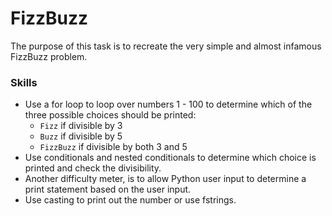 # FizzBuzz 
The purpose of this task is to recreate the very simple and almost infamous FizzBuzz problem.

### Skills
- Use a for loop to loop over numbers 1 - 100 to determine which of the three possible choices should be printed:
    - `Fizz` if divisible by 3
    - `Buzz` if divisible by 5
    - `FizzBuzz` if divisible by both 3 and 5
- Use conditionals and nested conditionals to determine which choice is printed and check the divisibility.
- Another difficulty meter, is to allow Python user input to determine a print statement based on the user input.
- Use casting to print out the number or use fstrings.
